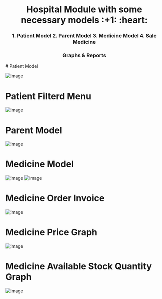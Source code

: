 
<h1 align="center">Hospital Module with some necessary models :+1: :heart:</h1>

<h3 align="center"> 1. Patient Model 2. Parent Model  3. Medicine Model 4. Sale Medicine </h3>
<h3 align="center">  Graphs & Reports </h3>
# Patient Model

![image](https://user-images.githubusercontent.com/55447090/138663696-c4151100-93ef-4192-a4a3-294c779b5b06.png)

# Patient Filterd Menu
![image](https://user-images.githubusercontent.com/55447090/139212880-b65d47f5-749b-46fd-9056-2f82d9023ad1.png)

# Parent Model

![image](https://user-images.githubusercontent.com/55447090/138663741-2f4a99b1-06fc-4f68-be9b-694706ce7d47.png)

# Medicine Model

![image](https://user-images.githubusercontent.com/55447090/138663774-00c63cb2-c4d1-4dd5-ad44-5aa4ba7584c7.png)
![image](https://user-images.githubusercontent.com/55447090/138663820-ad7951f0-6d27-4b1e-88a0-dffb59171c4a.png)

# Medicine Order Invoice
![image](https://user-images.githubusercontent.com/55447090/139211998-390e826f-ef80-430c-9cd5-b52f496c8dac.png)

# Medicine Price Graph
![image](https://user-images.githubusercontent.com/55447090/139212427-f571108f-f1c7-4146-8b7d-e8df85a6e2ba.png)

# Medicine Available Stock Quantity Graph
![image](https://user-images.githubusercontent.com/55447090/139213137-6c640c52-1385-480a-acff-10d740602bf4.png)

